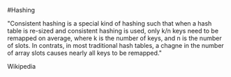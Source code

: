 #Hashing

"Consistent hashing is a special kind of hashing such that when a hash table is re-sized and consistent hashing is used, only k/n keys need to be remapped on average, where k is the number of keys, and n is the number of slots. In contrats, in most traditional hash tables, a chagne in the number of array slots causes nearly all keys to be remapped."

Wikipedia